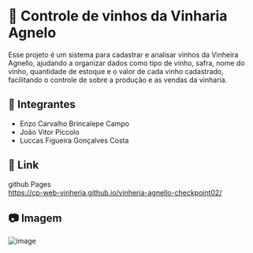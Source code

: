 # 🍷 Controle de vinhos da Vinharia Agnelo 
Esse projeto é um sistema para cadastrar e analisar vinhos da Vinheira Agnello, ajudando a organizar dados como tipo de vinho, safra, nome do vinho, quantidade de estoque e o valor de cada vinho cadastrado, facilitando o controle de sobre a produção e as vendas da vinharia.

## 👤 Integrantes 
- Enzo Carvalho Brincalepe Campo
- João Vitor Piccolo
- Luccas Figueira Gonçalves Costa

## 🔗 Link 
github Pages
<br/> https://cp-web-vinheria.github.io/vinheria-agnello-checkpoint02/

## 📷 Imagem 
![image](https://github.com/user-attachments/assets/e14fff0a-3754-4d11-9d36-49ea7b1dbf96)

